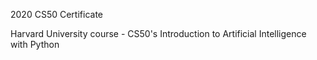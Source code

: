 2020 CS50 Certificate

Harvard University course - CS50's Introduction to Artificial Intelligence with Python
